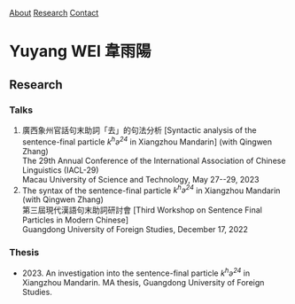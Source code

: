 
[About](index.md) [Research](research.md) [Contact](contact.md)

# Yuyang WEI 韋雨陽

## Research

### Talks

1.  廣西象州官話句末助詞「去」的句法分析 \[Syntactic analysis of the sentence-final particle _k<sup>h</sup>ə<sup>24</sup>_ in Xiangzhou Mandarin\] (with Qingwen Zhang)  
    The 29th Annual Conference of the International Association of Chinese Linguistics (IACL-29)  
    Macau University of Science and Technology, May 27--29, 2023
2.  The syntax of the sentence-final particle _k<sup>h</sup>ə<sup>24</sup>_ in Xiangzhou Mandarin (with Qingwen Zhang)  
    第三屆現代漢語句末助詞研討會 \[Third Workshop on Sentence Final Particles in Modern Chinese\]  
    Guangdong University of Foreign Studies, December 17, 2022

### Thesis

*   2023\. An investigation into the sentence-final particle _k<sup>h</sup>ə<sup>24</sup>_ in Xiangzhou Mandarin. MA thesis, Guangdong University of Foreign Studies.
